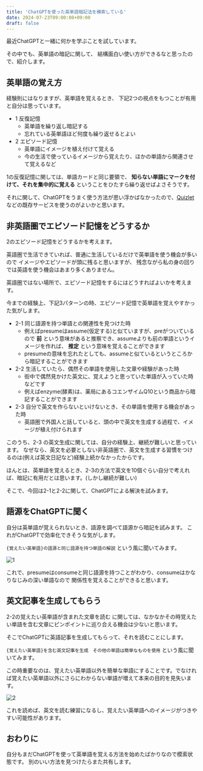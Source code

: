 ```yaml
---
title: 'ChatGPTを使った英単語暗記法を模索している'
date: 2024-07-23T09:00:08+09:00
draft: false
---
```


最近ChatGPTと一緒に何かを学ぶことを試しています。

その中でも、英単語の暗記に関して、
結構面白い使い方ができるなと思ったので、紹介します。

## 英単語の覚え方

経験則にはなりますが、英単語を覚えるとき、
下記2つの視点をもつことが有用と自分は思っています。

- 1 反復記憶
  - 英単語を繰り返し暗記する
  - 忘れている英単語ほど何度も繰り返せるとよい
- 2 エピソード記憶
  - 英単語にイメージを植え付けて覚える
  - 今の生活で使っているイメージから覚えたり、ほかの単語から関連させて覚えるなど

1の反復記憶に関しては、単語カードと同じ要領で、
**知らない単語にマークを付けて、それを集中的に覚える**
ということをひたすら繰り返せばよさそうです。

それに関して、ChatGPTをうまく使う方法が思い浮かばなかったので、[Quizlet](https://quizlet.com/jp)などの既存サービスを使うのがよいかと思います。

## 非英語圏でエピソード記憶をどうするか

2のエピソード記憶をどうするかを考えます。

英語圏で生活できていれば、普通に生活しているだけで英単語を使う機会が多いので
イメージやエピソードが頭に残ると思いますが、
残念ながら私の身の回りでは英語を使う機会はあまり多くありません。

英語圏ではない場所で、エピソード記憶をするにはどうすればよいかを考えます。

今までの経験上、下記3パターンの時、エピソード記憶で英単語を覚えやすかった気がします。

- 2-1 同じ語源を持つ単語との関連性を見つけた時
  - 例えばpresumeはassume(仮定する)と似ていますが、preがついているので **前** という意味があると推察でき、assumeよりも前の単語というイメージを作れば、 **推定** という意味を覚えることができます
  - presumeの意味を忘れたとしても、assumeと似ているというところから暗記することができます
- 2-2 生活していたら、偶然その単語を使用した文章や経験があった時
  - 街中で偶然見かけた英文に、覚えようと思っていた単語が入っていた時などです
  - 例えばenzyme(酵素)は、薬局にあるコエンザイムQ10という商品から暗記することができます
- 2-3 自分で英文を作らないといけないとき、その単語を使用する機会があった時
  - 英語圏で外国人と話していると、頭の中で英文を生成する過程で、イメージが植え付けられます

このうち、2-3 の英文生成に関しては、自分の経験上、継続が難しいと思っています。
なぜなら、英文を必要としない非英語圏で、英文を生成する習慣をつけるのは(例えば英文日記など)経験上続かなかったからです。

ほんとは、英単語を覚えるとき、2-3の方法で英文を10個ぐらい自分で考えれば、暗記に有用だとは思います。(しかし継続が難しい)

そこで、今回は2-1と2-2に関して、ChatGPTによる解決を試みます。

## 語源をChatGPTに聞く

自分は英単語が覚えられないとき、語源を調べて語源から暗記を試みます。
これがChatGPTで効率化できそうな気がします。

`{覚えたい英単語}の語源と同じ語源を持つ単語の解説` という風に聞いてみます。

![1](../img/word_anki_1.png)

これで、presumeはconsumeと同じ語源を持つことがわかり、consumeはかなりなじみの深い単語なので
関係性を覚えることができると思います。

## 英文記事を生成してもらう

2-2の覚えたい英単語が含まれた文章を読む に関しては、なかなかその時覚えたい単語を含む文章にピンポイントに巡り合える機会は少ないと思います。

そこでChatGPTに英語記事を生成してもらって、それを読むことにします。

`{覚えたい英単語}を含む英文記事を生成　その他の単語は簡単なものを使用` という風に聞いてみます。

この時重要なのは、覚えたい英単語以外を簡単な単語にすることです。でなければ覚えたい英単語以外にさらにわからない単語が増えて本来の目的を見失います。

![2](../img/word_anki_2.png)

これを読めば、英文を読む練習になるし、覚えたい英単語へのイメージがつきやすい可能性があります。

## おわりに

自分もまだChatGPTを使って英単語を覚える方法を始めたばかりなので模索状態です。
別のいい方法を見つけたらまた共有します。